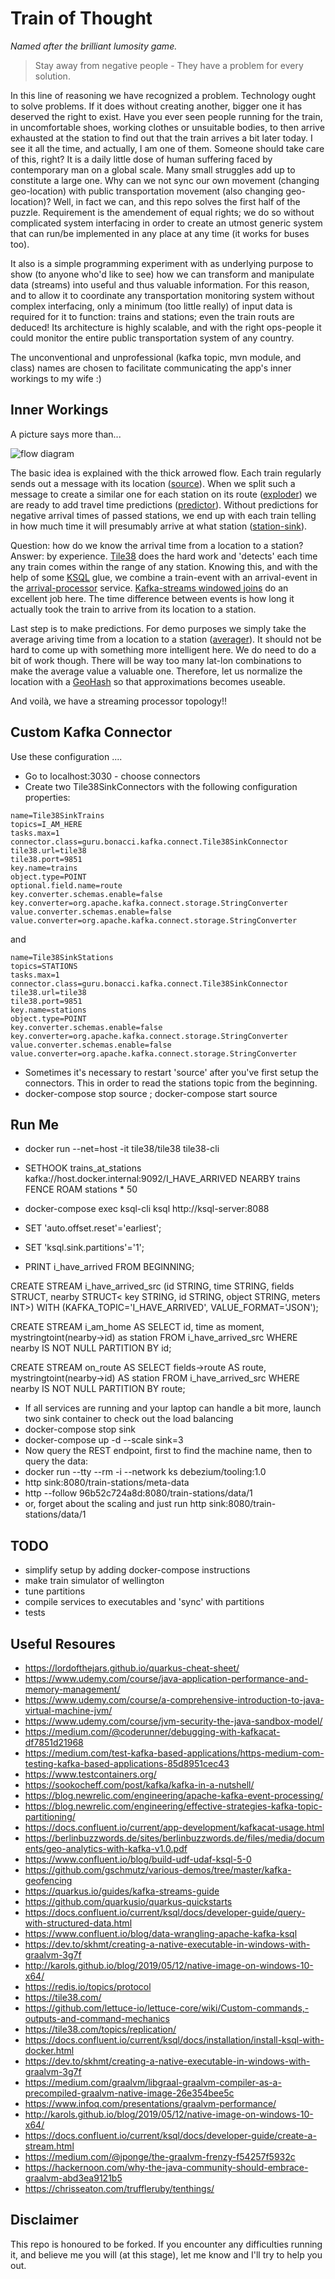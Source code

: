 # Train of Thought
*Named after the brilliant lumosity game.*

> Stay away from negative people - They have a problem for every solution.

In this line of reasoning we have recognized a problem. Technology ought to solve problems. If it does without creating another, bigger one it has deserved the right to exist. Have you ever seen people running for the train, in uncomfortable shoes, working clothes or unsuitable bodies, to then arrive exhausted at the station to find out that the train arrives a bit later today. I see it all the time, and actually, I am one of them. Someone should take care of this, right? It is a daily little dose of human suffering faced by contemporary man on a global scale. Many small struggles add up to constitute a large one. Why can we not sync our own movement (changing geo-location) with public transportation movement (also changing geo-location)? Well, in fact we can, and this repo solves the first half of the puzzle. Requirement is the amendement of equal rights; we do so without complicated system interfacing in order to create an utmost generic system that can run/be implemented in any place at any time (it works for buses too). 

It also is a simple programming experiment with as underlying purpose to show (to anyone who'd like to see) how we can transform and manipulate data (streams) into useful and thus valuable information. For this reason, and to allow it to coordinate any transportation monitoring system without complex interfacing, only a minimum (too little really) of input data is required for it to function: trains and stations; even the train routs are deduced! Its architecture is highly scalable, and with the right ops-people it could monitor the entire public transportation system of any country.  

The unconventional and unprofessional (kafka topic, mvn module, and class) names are chosen to facilitate communicating the app's inner workings to my wife :) 


## Inner Workings

A picture says more than...

![flow diagram](pictures/trains-data-flows.jpg)

The basic idea is explained with the thick arrowed flow. Each train regularly sends out a message with its location ([source](source/README.md)). When we split such a message to create a similar one for each station on its route ([exploder](exploder/README.md)) we are ready to add travel time predictions ([predictor](predictor/README.md)). Without predictions for negative arrival times of passed stations, we end up with each train telling in how much time it will presumably arrive at what station ([station-sink](station-sink/README.md)).   

Question: how do we know the arrival time from a location to a station? Answer: by experience. [Tile38](https://github.com/LeonardoBonacci/kafka-connect-tile38-sink/blob/master/README.md) does the hard work and 'detects' each time any train comes within the range of any station. Knowing this, and with the help of some [KSQL](ksql/README.md) glue, we combine a train-event with an arrival-event in the [arrival-processor](arrival-processor/README.md) service. [Kafka-streams windowed joins](https://kafka.apache.org/20/documentation/streams/developer-guide/dsl-api.html#kstream-kstream-join) do an excellent job here. The time difference between events is how long it actually took the train to arrive from its location to a station. 

Last step is to make predictions. For demo purposes we simply take the average ariving time from a location to a station ([averager](averager/README.md)). It should not be hard to come up with something more intelligent here. We do need to do a bit of work though. There will be way too many lat-lon combinations to make the average value a valuable one. Therefore, let us normalize the location with a [GeoHash](https://en.wikipedia.org/wiki/Geohash) so that approximations becomes useable. 

And voilà, we have a streaming processor topology!!

	
## Custom Kafka Connector
Use these configuration ....
* Go to localhost:3030 - choose connectors 
* Create two Tile38SinkConnectors with the following configuration properties:
```
name=Tile38SinkTrains
topics=I_AM_HERE
tasks.max=1
connector.class=guru.bonacci.kafka.connect.Tile38SinkConnector
tile38.url=tile38
tile38.port=9851
key.name=trains
object.type=POINT
optional.field.name=route
key.converter.schemas.enable=false
key.converter=org.apache.kafka.connect.storage.StringConverter
value.converter.schemas.enable=false
value.converter=org.apache.kafka.connect.storage.StringConverter
```
and 
```
name=Tile38SinkStations
topics=STATIONS
tasks.max=1
connector.class=guru.bonacci.kafka.connect.Tile38SinkConnector
tile38.url=tile38
tile38.port=9851
key.name=stations
object.type=POINT
key.converter.schemas.enable=false
key.converter=org.apache.kafka.connect.storage.StringConverter
value.converter.schemas.enable=false
value.converter=org.apache.kafka.connect.storage.StringConverter
```
* Sometimes it's necessary to restart 'source' after you've first setup the connectors. This in order to read the stations topic from the beginning.
* docker-compose stop source ; docker-compose start source
	
## Run Me
* docker run --net=host -it tile38/tile38 tile38-cli
* SETHOOK trains_at_stations kafka://host.docker.internal:9092/I_HAVE_ARRIVED NEARBY trains FENCE ROAM stations * 50

* docker-compose exec ksql-cli ksql http://ksql-server:8088
* SET 'auto.offset.reset'='earliest';
* SET 'ksql.sink.partitions'='1';
* PRINT i_have_arrived FROM BEGINNING;

CREATE STREAM i_have_arrived_src (id STRING,
							time STRING,
							fields STRUCT<route INT>,
			                 		nearby STRUCT<
				                    	  	key STRING,
				                      	  	id STRING,
				                      	  	object STRING,
				                      		meters INT>)
        WITH (KAFKA_TOPIC='I_HAVE_ARRIVED', VALUE_FORMAT='JSON');

CREATE STREAM i_am_home AS 	SELECT id, time as moment, mystringtoint(nearby->id) as station 
						 	FROM i_have_arrived_src 
						 	WHERE nearby IS NOT NULL 
						 	PARTITION BY id;

CREATE STREAM on_route AS SELECT fields->route AS route, mystringtoint(nearby->id) AS station 
							FROM i_have_arrived_src 
						 	WHERE nearby IS NOT NULL
						 	PARTITION BY route;

* If all services are running and your laptop can handle a bit more, launch two sink container to check out the load balancing
* docker-compose stop sink
* docker-compose up -d --scale sink=3 
* Now query the REST endpoint, first to find the machine name, then to query the data:
* docker run --tty --rm -i --network ks debezium/tooling:1.0
* http sink:8080/train-stations/meta-data
* http --follow 96b52c724a8d:8080/train-stations/data/1
* or, forget about the scaling and just run http sink:8080/train-stations/data/1

## TODO
* simplify setup by adding docker-compose instructions 
* make train simulator of wellington
* tune partitions
* compile services to executables and 'sync' with partitions
* tests

## Useful Resoures
* https://lordofthejars.github.io/quarkus-cheat-sheet/
* https://www.udemy.com/course/java-application-performance-and-memory-management/
* https://www.udemy.com/course/a-comprehensive-introduction-to-java-virtual-machine-jvm/
* https://www.udemy.com/course/jvm-security-the-java-sandbox-model/
* https://medium.com/@coderunner/debugging-with-kafkacat-df7851d21968
* https://medium.com/test-kafka-based-applications/https-medium-com-testing-kafka-based-applications-85d8951cec43
* https://www.testcontainers.org/
* https://sookocheff.com/post/kafka/kafka-in-a-nutshell/
* https://blog.newrelic.com/engineering/apache-kafka-event-processing/ 
* https://blog.newrelic.com/engineering/effective-strategies-kafka-topic-partitioning/
* https://docs.confluent.io/current/app-development/kafkacat-usage.html
* https://berlinbuzzwords.de/sites/berlinbuzzwords.de/files/media/documents/geo-analytics-with-kafka-v1.0.pdf
* https://www.confluent.io/blog/build-udf-udaf-ksql-5-0
* https://github.com/gschmutz/various-demos/tree/master/kafka-geofencing
* https://quarkus.io/guides/kafka-streams-guide
* https://github.com/quarkusio/quarkus-quickstarts
* https://docs.confluent.io/current/ksql/docs/developer-guide/query-with-structured-data.html
* https://www.confluent.io/blog/data-wrangling-apache-kafka-ksql
* https://dev.to/skhmt/creating-a-native-executable-in-windows-with-graalvm-3g7f
* http://karols.github.io/blog/2019/05/12/native-image-on-windows-10-x64/
* https://redis.io/topics/protocol
* https://tile38.com/
* https://github.com/lettuce-io/lettuce-core/wiki/Custom-commands,-outputs-and-command-mechanics
* https://tile38.com/topics/replication/
* https://docs.confluent.io/current/ksql/docs/installation/install-ksql-with-docker.html 
* https://dev.to/skhmt/creating-a-native-executable-in-windows-with-graalvm-3g7f
* https://medium.com/graalvm/libgraal-graalvm-compiler-as-a-precompiled-graalvm-native-image-26e354bee5c
* https://www.infoq.com/presentations/graalvm-performance/
* http://karols.github.io/blog/2019/05/12/native-image-on-windows-10-x64/
* https://docs.confluent.io/current/ksql/docs/developer-guide/create-a-stream.html
* https://medium.com/@jponge/the-graalvm-frenzy-f54257f5932c
* https://hackernoon.com/why-the-java-community-should-embrace-graalvm-abd3ea9121b5
* https://chrisseaton.com/truffleruby/tenthings/

## Disclaimer

This repo is honoured to be forked. If you encounter any difficulties running it, and believe me you will (at this stage), let me know and I'll try to help you out.
